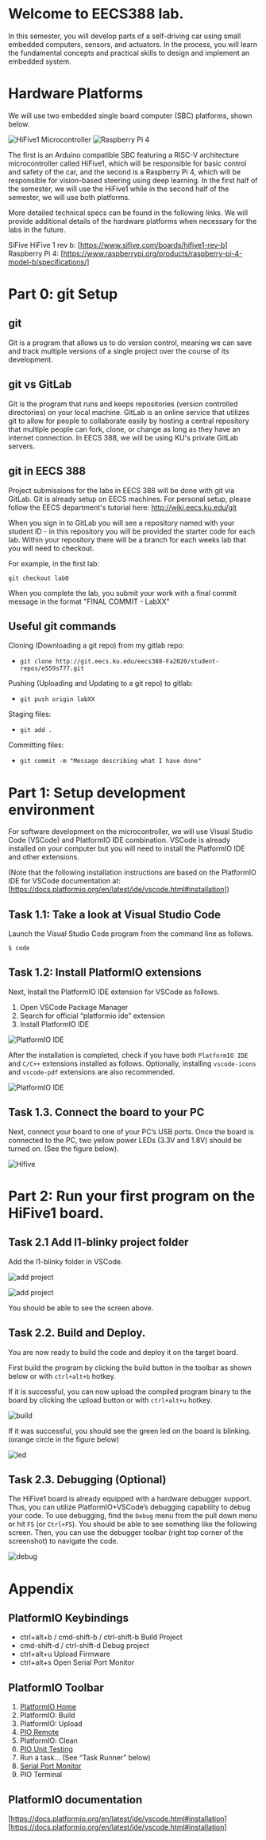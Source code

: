 # Welcome to EECS388 lab. 

In this semester, you will develop parts of a self-driving car using small embedded computers, sensors, and actuators. In the process, you will learn the fundamental concepts and practical skills to design and implement an embedded system. 

# Hardware Platforms
We will use two embedded single board computer (SBC) platforms, shown below. 


![HiFive1 Microcontroller](doc/hifive.png "HiFive Microcontroller")
![Raspberry Pi 4](doc/raspberrypi.png "Rasberry Pi 4")


The first is an Arduino compatible SBC featuring a RISC-V architecture microcontroller called HiFive1, which will be responsible for basic control and safety of the car, and the second is a Raspberry Pi 4, which will be responsible for vision-based steering using deep learning.  In the first half of the semester, we will use the HiFive1 while in the second half of the semester, we will use both platforms.

More detailed technical specs can be found in the following links. We will provide additional details of the hardware platforms when necessary for the labs in the future.

SiFive HiFive 1 rev b: [https://www.sifive.com/boards/hifive1-rev-b]
Raspberry Pi 4: [https://www.raspberrypi.org/products/raspberry-pi-4-model-b/specifications/]

# Part 0: git Setup 

## git

Git is a program that allows us to do version control, meaning we can save and track multiple versions of a single project over the course of its development. 

## git vs GitLab 

Git is the program that runs and keeps repositories (version controlled directories) on your local machine. GitLab is an online service that utilizes git to allow for people to collaborate easily by hosting a central repository that multiple people can fork, clone, or change as long as they have an internet connection. In EECS 388, we will be using KU's private GitLab servers.

## git in EECS 388

Project submissions for the labs in EECS 388 will be done with git via GitLab. Git is already setup on EECS machines. For personal setup, please follow the EECS department's tutorial here: http://wiki.eecs.ku.edu/git 

When you sign in to GitLab you will see a repository named with your student ID - in this repository you will be provided the starter code for each lab. Within your repository there will be a branch for each weeks lab that you will need to checkout. 

For example, in the first lab: 

`git checkout lab0` 

When you complete the lab, you submit your work with a final commit message in the format "FINAL COMMIT - LabXX"

## Useful git commands

Cloning (Downloading a git repo) from my gitlab repo:

* `git clone http://git.eecs.ku.edu/eecs388-Fa2020/student-repos/e559s777.git` 

Pushing (Uploading and Updating to a git repo) to gitlab:

* `git push origin labXX`

Staging files: 

* `git add .`

Committing files:

* `git commit -m "Message describing what I have done"`

# Part 1: Setup development environment 
For software development on the microcontroller, we will use Visual Studio Code (VSCode) and PlatformIO IDE combination. VSCode is already installed on your computer but you will need to install the PlatformIO IDE and other extensions. 

(Note that the following installation instructions are based on the PlatformIO IDE for VSCode documentation at: [https://docs.platformio.org/en/latest/ide/vscode.html#installation])
## Task 1.1: Take a look at Visual Studio Code 
Launch the Visual Studio Code program from the command line as follows. 

`$ code`

## Task 1.2: Install PlatformIO extensions
Next, Install the PlatformIO IDE extension for VSCode as follows. 

1. Open VSCode Package Manager
1. Search for official “platformio ide” extension
1. Install PlatformIO IDE


![PlatformIO IDE](doc/ide.png)

After the installation is completed, check if you have both `PlatformIO IDE` and `C/C++` extensions installed as follows. Optionally, installing `vscode-icons` and `vscode-pdf` extensions are also recommended. 

 
![PlatformIO IDE](doc/ide1.png)

## Task 1.3. Connect the board to your PC
Next, connect your board to one of your PC’s USB ports. Once the board is connected to the PC, two yellow power LEDs (3.3V and 1.8V) should be turned on. (See the figure below).

![Hifive](doc/hifive1.png)
 
# Part 2: Run your first program on the HiFive1 board. 
## Task 2.1 Add l1-blinky project folder 
Add the l1-blinky folder in VSCode. 

![add project](doc/addproj0.png)

![add project](doc/addproj1.png)
 
You should be able to see the screen above. 
## Task 2.2. Build and Deploy. 
You are now ready to build the code and deploy it on the target board.

First build the program by clicking the build button in the toolbar as shown below or with `ctrl+alt+b` hotkey. 

If it is successful, you can now upload the compiled program binary to the board by clicking the upload button or with `ctrl+alt+u` hotkey. 

![build](doc/build0.png)
 
If it was successful, you should see the green led on the board is blinking. (orange circle in the figure below)

![led](doc/led.png)
 
## Task 2.3. Debugging (Optional)
The HiFive1 board is already equipped with a hardware debugger support. Thus, you can utilize PlatformIO+VSCode’s debugging capability to debug your code. To use debugging, find the `Debug` menu from the pull down menu or hit `F5` (or `Ctrl+F5`). You should be able to see something like the following screen. Then, you can use the debugger toolbar (right top corner of the screenshot) to navigate the code. 

![debug](doc/debug.png)


# Appendix
## PlatformIO Keybindings

* ctrl+alt+b / cmd-shift-b / ctrl-shift-b Build Project
* cmd-shift-d / ctrl-shift-d Debug project
* ctrl+alt+u Upload Firmware
* ctrl+alt+s Open Serial Port Monitor

## PlatformIO Toolbar

 

1. [PlatformIO Home](https://docs.platformio.org/en/latest/home/index.html#piohome)
1.	PlatformIO: Build
1.	PlatformIO: Upload
1.	[PIO Remote](https://docs.platformio.org/en/latest/plus/pio-remote.html#pioremote)
1.	PlatformIO: Clean
1.	[PIO Unit Testing](https://docs.platformio.org/en/latest/plus/unit-testing.html#unit-testing)
1.	Run a task… (See “Task Runner” below)
1.	[Serial Port Monitor](https://docs.platformio.org/en/latest/userguide/cmd_device.html#cmd-device-monitor)
1.	PIO Terminal

## PlatformIO documentation

[https://docs.platformio.org/en/latest/ide/vscode.html#installation][https://docs.platformio.org/en/latest/ide/vscode.html#installation]
